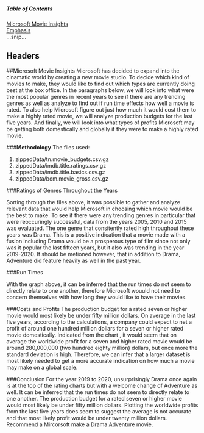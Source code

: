 ##### Table of Contents  
[Microsoft Movie Insights](#headers)  
[Emphasis](#emphasis)  
...snip...    
<a name="headers"/>
## Headers

##Microsoft Movie Insights
Microsoft has decided to expand into the cinamatic world by creating a new movie studio. To decide which kind of movies to make, they would like to find out which types are currently doing best at the box office. In the paragraphs below, we will look into what were the most popular genres in recent years to see if there are any trending genres as well as analyze to find out if run time effects how well a movie is rated. To also help Microsoft figure out just how much it would cost them to make a highly rated movie, we will analyze production budgets for the last five years. And finally, we will look into what types of profits Microsoft may be getting both domestically and globally if they were to make a highly rated movie.


###**Methodology**
The files used:
1. zippedData/tn.movie_budgets.csv.gz
2. zippedData/imdb.title.ratings.csv.gz
3. zippedData/imdb.title.basics.csv.gz
4. zippedData/bom.movie_gross.csv.gz

###Ratings of Genres Throughout the Years

Sorting through the files above, it was possible to gather and analyze relevant data that would help Microsoft in choosing which movie would be the best to make. To see if there were any trending genres in particular that were reoccuringly successful, data from the years 2005, 2010 and 2015 was evaluated. The one genre that consitently rated high throughout these years was Drama. This is a positive indication that a movie made with a fusion including Drama would be a prosperous type of film since not only was it popular the last fifteen years, but it also was trending in the year 2019-2020. It should be metioned however, that in addition to Drama, Adventure did feature heavily as well in the past year. 

###Run Times

With the graph above, it can be inferred that the run times do not seem to directly relate to one another, therefore Microsoft wouuld not need to concern themselves with how long they would like to have their movies.

###Costs and Profits
The production budget for a rated seven or higher movie would most likely be under fifty million dollars. On average in the last five years, according to the calculations, a company could expect to net a profit of around one hundred million dollars for a seven or higher rated movie domestically. Indicated from the chart , it would seem that on average the worldwide profit for a seven and higher rated movie would be around 280,000,000 (two hundred eighty million) dollars, but once more the standard deviation is high. Therefore, we can infer that a larger dataset is most likely needed to get a more accurate indication on how much a movie may make on a global scale.

###Conclusion
For the year 2019 to 2020, unsurprisingly Drama once again is at the top of the rating charts but with a welcome change of Adventure as well. It can be inferred that the run times do not seem to directly relate to one another. The production budget for a rated seven or higher movie would most likely be under fifty million dollars. Plotting the worldwide profits from the last five years does seem to suggest the average is not accurate and that most likely profit would be under twenty million dollars. Recommend a Mircorsoft make a Drama Adventure movie.
